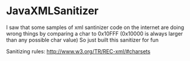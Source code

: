 # JavaXMLSanitizer
I saw that some samples of xml santinizer code on the internet are doing wrong things by comparing a char to 0x10FFF (0x10000 is always larger than any possible char value)
So just built this sanitizer for fun

Sanitizing rules: http://www.w3.org/TR/REC-xml/#charsets
